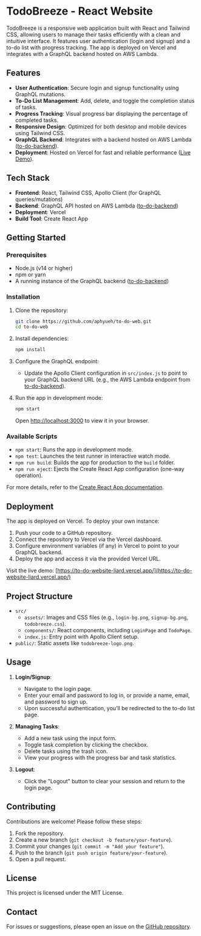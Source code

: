 # TodoBreeze - React Website

TodoBreeze is a responsive web application built with React and Tailwind CSS, allowing users to manage their tasks efficiently with a clean and intuitive interface. It features user authentication (login and signup) and a to-do list with progress tracking. The app is deployed on Vercel and integrates with a GraphQL backend hosted on AWS Lambda.

## Features

- **User Authentication**: Secure login and signup functionality using GraphQL mutations.
- **To-Do List Management**: Add, delete, and toggle the completion status of tasks.
- **Progress Tracking**: Visual progress bar displaying the percentage of completed tasks.
- **Responsive Design**: Optimized for both desktop and mobile devices using Tailwind CSS.
- **GraphQL Backend**: Integrates with a backend hosted on AWS Lambda ([to-do-backend](https://github.com/aphyueh/to-do-backend)).
- **Deployment**: Hosted on Vercel for fast and reliable performance ([Live Demo](https://to-do-website-liard.vercel.app/)).

## Tech Stack

- **Frontend**: React, Tailwind CSS, Apollo Client (for GraphQL queries/mutations)
- **Backend**: GraphQL API hosted on AWS Lambda ([to-do-backend](https://github.com/aphyueh/to-do-backend))
- **Deployment**: Vercel
- **Build Tool**: Create React App

## Getting Started

### Prerequisites

- Node.js (v14 or higher)
- npm or yarn
- A running instance of the GraphQL backend ([to-do-backend](https://github.com/aphyueh/to-do-backend))

### Installation

1. Clone the repository:
   ```bash
   git clone https://github.com/aphyueh/to-do-web.git
   cd to-do-web
   ```

2. Install dependencies:
   ```bash
   npm install
   ```

3. Configure the GraphQL endpoint:
   - Update the Apollo Client configuration in `src/index.js` to point to your GraphQL backend URL (e.g., the AWS Lambda endpoint from [to-do-backend](https://github.com/aphyueh/to-do-backend)).

4. Run the app in development mode:
   ```bash
   npm start
   ```
   Open [http://localhost:3000](http://localhost:3000) to view it in your browser.

### Available Scripts

- `npm start`: Runs the app in development mode.
- `npm test`: Launches the test runner in interactive watch mode.
- `npm run build`: Builds the app for production to the `build` folder.
- `npm run eject`: Ejects the Create React App configuration (one-way operation).

For more details, refer to the [Create React App documentation](https://facebook.github.io/create-react-app/docs/getting-started).

## Deployment

The app is deployed on Vercel. To deploy your own instance:

1. Push your code to a GitHub repository.
2. Connect the repository to Vercel via the Vercel dashboard.
3. Configure environment variables (if any) in Vercel to point to your GraphQL backend.
4. Deploy the app and access it via the provided Vercel URL.

Visit the live demo: [https://to-do-website-liard.vercel.app/](https://to-do-website-liard.vercel.app/)

## Project Structure

- `src/`
  - `assets/`: Images and CSS files (e.g., `login-bg.png`, `signup-bg.png`, `todobreeze.css`).
  - `components/`: React components, including `LoginPage` and `TodoPage`.
  - `index.js`: Entry point with Apollo Client setup.
- `public/`: Static assets like `todobreeze-logo.png`.

## Usage

1. **Login/Signup**:
   - Navigate to the login page.
   - Enter your email and password to log in, or provide a name, email, and password to sign up.
   - Upon successful authentication, you’ll be redirected to the to-do list page.

2. **Managing Tasks**:
   - Add a new task using the input form.
   - Toggle task completion by clicking the checkbox.
   - Delete tasks using the trash icon.
   - View your progress with the progress bar and task statistics.

3. **Logout**:
   - Click the "Logout" button to clear your session and return to the login page.

## Contributing

Contributions are welcome! Please follow these steps:

1. Fork the repository.
2. Create a new branch (`git checkout -b feature/your-feature`).
3. Commit your changes (`git commit -m "Add your feature"`).
4. Push to the branch (`git push origin feature/your-feature`).
5. Open a pull request.

## License

This project is licensed under the MIT License.

## Contact

For issues or suggestions, please open an issue on the [GitHub repository](https://github.com/aphyueh/to-do-web).